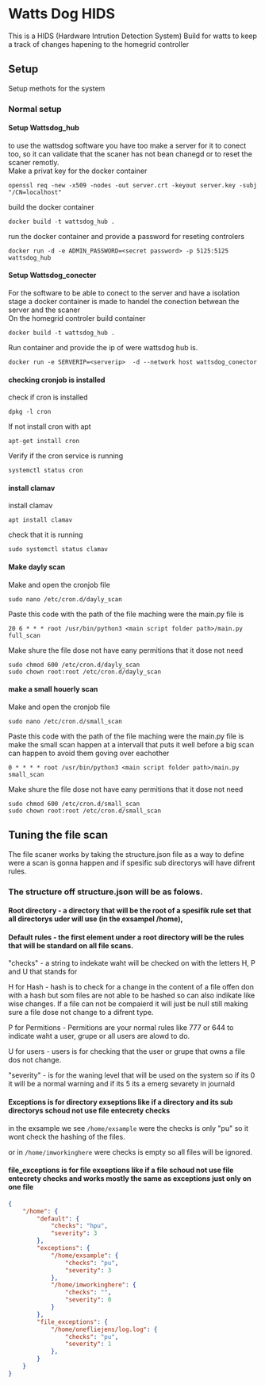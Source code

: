 # Watts Dog HIDS
This is a HIDS (Hardware Intrution Detection System) Build for watts to keep a track of changes hapening to the homegrid controller 

## Setup 
Setup methots for the system
### Normal setup 
#### Setup Wattsdog_hub
to use the wattsdog software you have too make a server for it to conect too, so it can validate that the scaner has not bean chanegd or to reset the scaner remotly. <br>
Make a privat key for the docker container
```shell
openssl req -new -x509 -nodes -out server.crt -keyout server.key -subj "/CN=localhost"
```
build the docker container
```shell
docker build -t wattsdog_hub .
```  
run the docker container and provide a password for reseting controlers
```shell
docker run -d -e ADMIN_PASSWORD=<secret password> -p 5125:5125 wattsdog_hub
```
#### Setup Wattsdog_conecter
For the software to be able to conect to the server and have a isolation stage a docker container is made to handel the conection betwean the server and the scaner <br>
On the homegrid controler build container
```shell
docker build -t wattsdog_hub .
```  
Run container and provide the ip of were wattsdog hub is.
```shell
docker run -e SERVERIP=<serverip>  -d --network host wattsdog_conector
```
#### checking cronjob is installed
check if cron is installed
```shell
dpkg -l cron 
```
If not install cron with apt
```shell
apt-get install cron
```
Verify if the cron service is running
```shell
systemctl status cron
```
#### install clamav
install clamav
```shell
apt install clamav
```
check that it is running
```shell
sudo systemctl status clamav
```
#### Make dayly scan

Make and open the cronjob file
```shell
sudo nano /etc/cron.d/dayly_scan
```
Paste this code with the path of the file maching were the main.py file is
```shell
20 6 * * * root /usr/bin/python3 <main script folder path>/main.py full_scan
```
Make shure the file dose not have eany permitions that it dose not need
```shell
sudo chmod 600 /etc/cron.d/dayly_scan
sudo chown root:root /etc/cron.d/dayly_scan
```

#### make a small houerly scan

Make and open the cronjob file
```shell
sudo nano /etc/cron.d/small_scan
```
Paste this code with the path of the file maching were the main.py file is<br>
make the small scan happen at a intervall that puts it well before a big scan can happen to avoid them goving over eachother
```shell
0 * * * * root /usr/bin/python3 <main script folder path>/main.py small_scan
```
Make shure the file dose not have eany permitions that it dose not need
```shell
sudo chmod 600 /etc/cron.d/small_scan
sudo chown root:root /etc/cron.d/small_scan
```

## Tuning the file scan

The file scaner works by taking the structure.json file as a way to define were a scan is gonna happen and if spesific sub directorys will have difrent rules. <br>

### The structure off structure.json will be as folows.

#### Root directory - a directory that will be the root of a spesifik rule set that all directorys uder will use (in the exsampel /home),

#### Default rules - the first element under a root directory will be the rules that will be standard on all file scans.<br>

"checks" - a string to indekate waht will be checked on with the letters H, P and U that stands for<br>

H for Hash - hash is to check for a change in the content of a file offen don with a hash but som files are not able to be hashed so can also indikate like wise changes. If a file can not be compaierd it will just be null still making sure a file dose not change to a difrent type.<br>

P for Permitions - Permitions are your normal rules like 777 or 644 to indicate waht a user, grupe or all users are alowd to do.<br>

U for users - users is for checking that the user or grupe that owns a file dos not change.<br>

"severity" - is for the waning level that will be used on the system so if its 0 it will be a normal warning and if its 5 its a emerg sevarety in journald

#### Exceptions is for directory exseptions like if a directory and its sub directorys schoud not use file entecrety checks

in the exsample we see `/home/exsample` were the checks is only "pu" so it wont check the hashing of the files. <br>

or in `/home/imworkinghere` were checks is empty so all files will be ignored.

#### file_exceptions is for file exseptions like if a file schoud not use file entecrety checks and works mostly the same as exceptions just only on one file

```json
{
    "/home": {
        "default": {
            "checks": "hpu",
            "severity": 3
        },
        "exceptions": {
            "/home/exsample": {
                "checks": "pu",
                "severity": 3
            },
            "/home/imworkinghere": {
                "checks": "",
                "severity": 0
            }
        },
        "file_exceptions": {
            "/home/onefliejens/log.log": {
                "checks": "pu",
                "severity": 1
            },
        }
    }
}
```